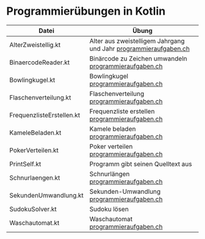 # Programmierübungen in Kotlin

Datei | Übung
----- | -----------------
AlterZweistellig.kt |  Alter aus zweistelligem Jahrgang und Jahr [programmieraufgaben.ch](https://www.programmieraufgaben.ch/aufgabe/alter-aus-zweistelligem-jahrgang-und-jahr/694ee26d)
BinaercodeReader.kt | Binärcode zu Zeichen umwandeln [programmieraufgaben.ch](https://www.programmieraufgaben.ch/aufgabe/binaercode-reader-zu-zeichen-umwandeln/h8nkecsd)
Bowlingkugel.kt | Bowlingkugel [programmieraufgaben.ch](https://www.programmieraufgaben.ch/aufgabe/bowlingkugel/sor45wf7)
Flaschenverteilung.kt | Flaschenverteilung [programmieraufgaben.ch](https://www.programmieraufgaben.ch/aufgabe/flaschenverteilung-1/i9kdigw5)
FrequenzlisteErstellen.kt | Frequenzliste erstellen [programmieraufgaben.ch](https://www.programmieraufgaben.ch/aufgabe/frequenzliste-erstellen/xmzhj65g)
KameleBeladen.kt | Kamele beladen [programmieraufgaben.ch](https://www.programmieraufgaben.ch/aufgabe/kamele-beladen/6gddr4zm)
PokerVerteilen.kt | Poker verteilen [programmieraufgaben.ch](https://www.programmieraufgaben.ch/aufgabe/poker-verteilen/i4si4ts5)
PrintSelf.kt | Programm gibt seinen Quelltext aus
Schnurlaengen.kt | Schnurlängen [programmieraufgaben.ch](https://www.programmieraufgaben.ch/aufgabe/schnurlaengen/acgo5ap7)
SekundenUmwandlung.kt | Sekunden-Umwandlung [programmieraufgaben.ch](https://www.programmieraufgaben.ch/aufgabe/sekunden-umwandlung/sxmwsks3)
SudokuSolver.kt | Sudoku lösen
Waschautomat.kt | Waschautomat [programmieraufgaben.ch](https://www.programmieraufgaben.ch/aufgabe/waschautomat/vyyuvu3u)
